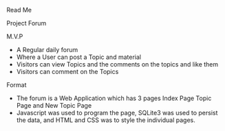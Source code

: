 Read Me
 
 Project Forum 

 M.V.P
 * A Regular daily forum
 * Where a User can post a Topic and material
 * Visitors can view Topics and the comments on the topics and like them
 * Visitors  can comment on the Topics

Format 
* The forum is a Web Application which has 3 pages
   Index Page 
   Topic Page and 
   New Topic Page
* Javascript was used to program the page, SQLite3 was used to persist the data, and HTML and CSS was to style the individual pages.

  

